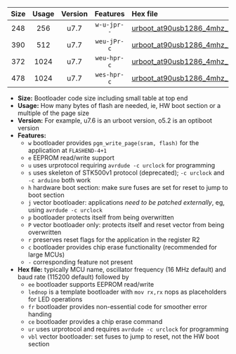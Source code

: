 |Size|Usage|Version|Features|Hex file|
|:-:|:-:|:-:|:-:|:--|
|248|256|u7.7|`w-u-jpr--`|[urboot_at90usb1286_4mhz_19200bps_lednop_ur_vbl.hex](https://raw.githubusercontent.com/stefanrueger/urboot.hex/main/mcus/at90usb1286/fcpu_4mhz/19200_bps/urboot_at90usb1286_4mhz_19200bps_lednop_ur_vbl.hex)|
|390|512|u7.7|`weu-jPr-c`|[urboot_at90usb1286_4mhz_19200bps_ee_lednop_fr_ce_ur_vbl.hex](https://raw.githubusercontent.com/stefanrueger/urboot.hex/main/mcus/at90usb1286/fcpu_4mhz/19200_bps/urboot_at90usb1286_4mhz_19200bps_ee_lednop_fr_ce_ur_vbl.hex)|
|372|1024|u7.7|`weu-hpr-c`|[urboot_at90usb1286_4mhz_19200bps_ee_lednop_fr_ce_ur.hex](https://raw.githubusercontent.com/stefanrueger/urboot.hex/main/mcus/at90usb1286/fcpu_4mhz/19200_bps/urboot_at90usb1286_4mhz_19200bps_ee_lednop_fr_ce_ur.hex)|
|478|1024|u7.7|`wes-hpr-c`|[urboot_at90usb1286_4mhz_19200bps_ee_lednop_fr_ce.hex](https://raw.githubusercontent.com/stefanrueger/urboot.hex/main/mcus/at90usb1286/fcpu_4mhz/19200_bps/urboot_at90usb1286_4mhz_19200bps_ee_lednop_fr_ce.hex)|

- **Size:** Bootloader code size including small table at top end
- **Usage:** How many bytes of flash are needed, ie, HW boot section or a multiple of the page size
- **Version:** For example, u7.6 is an urboot version, o5.2 is an optiboot version
- **Features:**
  + `w` bootloader provides `pgm_write_page(sram, flash)` for the application at `FLASHEND-4+1`
  + `e` EEPROM read/write support
  + `u` uses urprotocol requiring `avrdude -c urclock` for programming
  + `s` uses skeleton of STK500v1 protocol (deprecated); `-c urclock` and `-c arduino` both work
  + `h` hardware boot section: make sure fuses are set for reset to jump to boot section
  + `j` vector bootloader: applications *need to be patched externally*, eg, using `avrdude -c urclock`
  + `p` bootloader protects itself from being overwritten
  + `P` vector bootloader only: protects itself and reset vector from being overwritten
  + `r` preserves reset flags for the application in the register R2
  + `c` bootloader provides chip erase functionality (recommended for large MCUs)
  + `-` corresponding feature not present
- **Hex file:** typically MCU name, oscillator frequency (16 MHz default) and baud rate (115200 default) followed by
  + `ee` bootloader supports EEPROM read/write
  + `lednop` is a template bootloader with `mov rx,rx` nops as placeholders for LED operations
  + `fr` bootloader provides non-essential code for smoother error handing
  + `ce` bootloader provides a chip erase command
  + `ur` uses urprotocol and requires `avrdude -c urclock` for programming
  + `vbl` vector bootloader: set fuses to jump to reset, not the HW boot section
